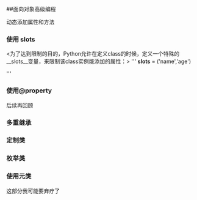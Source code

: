 ##面向对象高级编程

动态添加属性和方法

### 使用 __slots__
<为了达到限制的目的，Python允许在定义class的时候，定义一个特殊的__slots__变量，来限制该class实例能添加的属性：>
'''
__slots__ = ('name','age')

'''
### 使用@property
后续再回顾


### 多重继承

### 定制类

### 枚举类

### 使用元类    
这部分我可能要弃疗了

